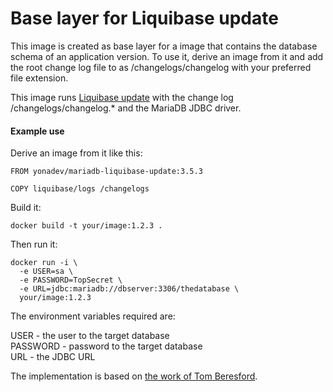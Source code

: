 Base layer for Liquibase update
=================================

This image is created as base layer for a image that contains the database schema of an application version. To use it, derive an image from it and add the root change log file to as /changelogs/changelog with your preferred file extension.

This image runs [Liquibase update](http://www.liquibase.org/documentation/update.html) with the change log /changelogs/changelog.\* and the MariaDB JDBC driver.

#### Example use
Derive an image from it like this:
```
FROM yonadev/mariadb-liquibase-update:3.5.3

COPY liquibase/logs /changelogs
```

Build it:
```
docker build -t your/image:1.2.3 .
```

Then run it:
```
docker run -i \
  -e USER=sa \
  -e PASSWORD=TopSecret \
  -e URL=jdbc:mariadb://dbserver:3306/thedatabase \
  your/image:1.2.3
```

The environment variables required are:

USER - the user to the target database  
PASSWORD - password to the target database  
URL - the JDBC URL

The implementation is based on [the work of Tom Beresford](https://hub.docker.com/r/beresfordt/pg-liquibase-update/~/dockerfile/).
